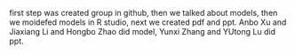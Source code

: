 first step was created group in github, then we talked about models, then we moidefed models in R studio, next we created pdf and ppt.
Anbo Xu and Jiaxiang Li and Hongbo Zhao did model, Yunxi Zhang and YUtong Lu did ppt.
